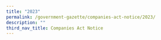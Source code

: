 ```yaml
---
title: "2023"
permalink: /government-gazette/companies-act-notice/2023/
description: ""
third_nav_title: Companies Act Notice
---
```


